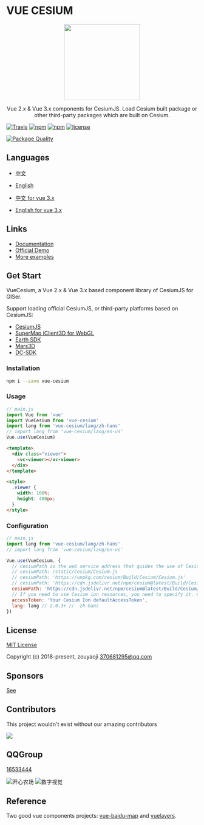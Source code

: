 # VUE CESIUM

<p align="center">
  <img src="https://zouyaoji.top/vue-cesium/favicon.png" width="200px">
</p>
<p align="center">Vue 2.x & Vue 3.x components for CesiumJS. Load Cesium built package or other third-party packages which are built on Cesium.</p>

[![Travis](https://img.shields.io/travis/zouyaoji/vue-cesium?style=plastic)](https://travis-ci.org/zouyaoji/vue-cesium)
[![npm](https://img.shields.io/npm/v/vue-cesium?style=plastic)](https://www.npmjs.com/package/vue-cesium)
[![npm](https://img.shields.io/npm/dm/vue-cesium?style=plastic)](https://www.npmjs.com/package/vue-cesium)
[![license](https://img.shields.io/github/license/zouyaoji/vue-cesium?style=plastic)](https://github.com/zouyaoji/vue-cesium/blob/master/LICENSE)

<!-- [![Coverage Status](https://img.shields.io/coveralls/github/zouyaoji/vue-cesium?style=plastic)](https://coveralls.io/github/zouyaoji/vue-cesium?branch=master) -->

[![Package Quality](https://npm.packagequality.com/shield/vue-cesium.svg)](https://packagequality.com/#?package=vue-cesium)

## Languages

- [中文](https://github.com/zouyaoji/vue-cesium/blob/master/README.zh.md)
- [English](https://github.com/zouyaoji/vue-cesium/blob/master/README.md)

- [中文 for vue 3.x](https://github.com/zouyaoji/vue-cesium/blob/dev/README.zh.md)
- [English for vue 3.x](https://github.com/zouyaoji/vue-cesium/blob/dev/README.md)

## Links

- [Documentation](https://zouyaoji.top/vue-cesium-v2)
- [Official Demo](https://sandcastle.cesium.com/)
- [More examples](https://github.com/zouyaoji/vue-cesium-demo)

## Get Start

VueCesium, a Vue 2.x & Vue 3.x based component library of CesiumJS for GISer.

Support loading official CesiumJS, or third-party platforms based on CesiumJS:

- [CesiumJS](https://cesium.com/platform/cesiumjs/)
- [SuperMap iClient3D for WebGL](http://support.supermap.com.cn:8090/webgl/web/index.html)
- [Earth SDK](http://www.earthsdk.com/)
- [Mars3D](http://mars3d.cn/)
- [DC-SDK](http://dc.dvgis.cn/#/index)

### Installation

```bash
npm i --save vue-cesium
```

### Usage

```js
// main.js
import Vue from 'vue'
import VueCesium from 'vue-cesium'
import lang from 'vue-cesium/lang/zh-hans'
// import lang from 'vue-cesium/lang/en-us'
Vue.use(VueCesium)
```

```html
<template>
  <div class="viewer">
    <vc-viewer></vc-viewer>
  </div>
</template>

<style>
  .viewer {
    width: 100%;
    height: 400px;
  }
</style>
```

### Configuration

```js
// main.js
import lang from 'vue-cesium/lang/zh-hans'
// import lang from 'vue-cesium/lang/en-us'

Vue.use(VueCesium, {
  // cesiumPath is the web service address that guides the use of Cesium.js, which can be a local or CDN address such as
  // cesiumPath: /static/Cesium/Cesium.js
  // cesiumPath: 'https://unpkg.com/cesium/Build/Cesium/Cesium.js'
  // cesiumPath: 'https://cdn.jsdelivr.net/npm/cesium@latest/Build/Cesium/Cesium.js'
  cesiumPath: 'https://cdn.jsdelivr.net/npm/cesium@latest/Build/Cesium/Cesium.js',
  // If you need to use Cesium ion resources, you need to specify it. Go to https://cesium.com/ion/ to apply for an account and get Access Token. If it is not specified, it may cause the loading of CesiumIon's online images and terrain to fail.
  accessToken: 'Your Cesium Ion defaultAccessToken',
  lang: lang // 2.0.3+ //  zh-hans
})
```

## License

[MIT License](https://opensource.org/licenses/MIT)

Copyright (c) 2018-present, zouyaoji <370681295@qq.com>

## Sponsors

[See](https://zouyaoji.top/vue-cesium/#/en-US/donations)

## Contributors

This project wouldn't exist without our amazing contributors

<a href="https://github.com/zouyaoji/vue-cesium-v2/graphs/contributors">
  <img src="https://contrib.rocks/image?repo=zouyaoji/vue-cesium-v2" />
</a>

## QQGroup

[16533444](https://jq.qq.com/?_wv=1027&k=5BCrKOi)

![开心农场](https://zouyaoji.top/vue-cesium/images/开心农场.png) ![数字视觉](https://zouyaoji.top/vue-cesium/images/数字视觉.png)

## Reference

Two good vue components projects: [vue-baidu-map](https://github.com/Dafrok/vue-baidu-map) and [vuelayers](https://github.com/ghettovoice/vuelayers/).
